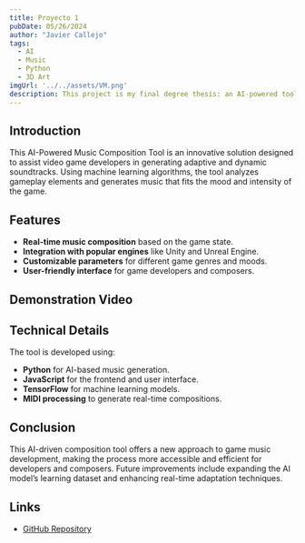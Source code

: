 ```yaml
---
title: Proyecto 1
pubDate: 05/26/2024
author: "Javier Callejo"
tags:
  - AI
  - Music
  - Python
  - 3D Art
imgUrl: '../../assets/VM.png'
description: This project is my final degree thesis: an AI-powered tool for automatic music composition designed for video games. The tool allows dynamic and adaptive music generation to enhance gameplay experiences.
---
```


## Introduction

This AI-Powered Music Composition Tool is an innovative solution designed to assist video game developers in generating adaptive and dynamic soundtracks. Using machine learning algorithms, the tool analyzes gameplay elements and generates music that fits the mood and intensity of the game.

## Features

- **Real-time music composition** based on the game state.
- **Integration with popular engines** like Unity and Unreal Engine.
- **Customizable parameters** for different game genres and moods.
- **User-friendly interface** for game developers and composers.

## Demonstration Video

<!-- <iframe width="560" height="315" src="https://www.youtube.com/embed/7NNvXebn5eg?si=dC7-ux9GE0pKV5MG" title="YouTube video player" frameborder="0" allow="accelerometer; autoplay; clipboard-write; encrypted-media; gyroscope; picture-in-picture; web-share" referrerpolicy="strict-origin-when-cross-origin" allowfullscreen></iframe> -->

## Technical Details

The tool is developed using:

- **Python** for AI-based music generation.
- **JavaScript** for the frontend and user interface.
- **TensorFlow** for machine learning models.
- **MIDI processing** to generate real-time compositions.

## Conclusion

This AI-driven composition tool offers a new approach to game music development, making the process more accessible and efficient for developers and composers. Future improvements include expanding the AI model’s learning dataset and enhancing real-time adaptation techniques.

## Links

- [GitHub Repository](https://github.com/miggon23/TFG_AsistenteComposicionConIA)
